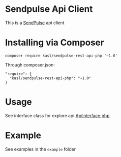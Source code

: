 # Sendpulse Api Client

This is a [SendPulse](https://sendpulse.com/) api client

# Installing via Composer

```
composer require kasl/sendpulse-rest-api-php '~1.0'
```

Through composer.json:
```
"require": {
  "kasl/sendpulse-rest-api-php": "~1.0"
}
```

# Usage

See interface class for explore api [ApiInterface.php](https://github.com/kasl/sendpulse-rest-api-php/blob/master/src/ApiInterface.php)

# Example

See examples in the `example` folder
